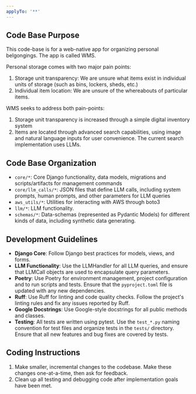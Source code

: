 ```yaml
---
applyTo: '**'
---
```

## Code Base Purpose

This code-base is for a web-native app for organizing personal belgongings. The app is called WMS. 

Personal storage comes with two major pain points:
1) Storage unit transparency: We are unsure what items exist in individual units of storage (such as bins, lockers, sheds, etc.)
2) Individual item location: We are unsure of the whereabouts of particular items. 

WMS seeks to address both pain-points:
1) Storage unit transparency is increased through a simple digital inventory system
2) Items are located through advanced search capabilities, using image and natural language inputs for user convenience. The current search implementation uses LLMs. 

## Code Base Organization
- `core/*`: Core Django functionality, data models, migrations and scripts/artifacts for management commands
- `core/llm_calls/*`: JSON files that define LLM calls, including system prompts, human prompts, and other parameters for LLM queries
- `aws_utils/*`: Utilities for interacting with AWS through boto3
- `llm/*`: LLM functionality.
- `schemas/*`: Data-schemas (represented as Pydantic Models) for different kinds of data, including synthetic data generating. 

## Development Guidelines
- **Django Core**: Follow Django best practices for models, views, and forms.
- **LLM Functionality**: Use the LLMHandler for all LLM queries, and ensure that LLMCall objects are used to encapsulate query parameters.
- **Poetry**: Use Poetry for environment management, project configuration and to run scripts and tests. Ensure that the `pyproject.toml` file is updated with any new dependencies.
- **Ruff**: Use Ruff for linting and code quality checks. Follow the project's linting rules and fix any issues reported by Ruff.
- **Google Docstrings**: Use Google-style docstrings for all public methods and classes.
- **Testing**: All tests are written using pytest. Use the `test_*.py` naming convention for test files and organize tests in the `tests/` directory. Ensure that all new features and bug fixes are covered by tests.

## Coding Instructions
1. Make smaller, incremental changes to the codebase. Make these changes one-at-a-time, then ask for feedback.
2. Clean up all testing and debugging code after implementation goals have been met.

